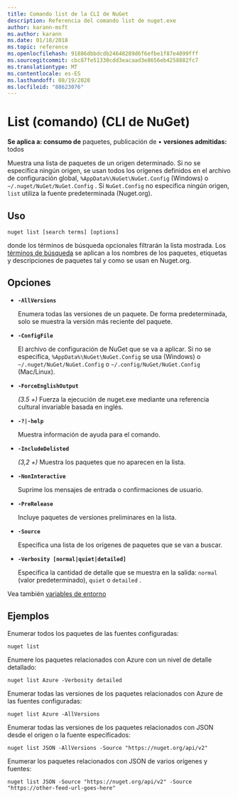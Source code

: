 ```yaml
---
title: Comando list de la CLI de NuGet
description: Referencia del comando list de nuget.exe
author: karann-msft
ms.author: karann
ms.date: 01/18/2018
ms.topic: reference
ms.openlocfilehash: 91886dbbdcdb24648289d6f6efbe1f87e4099fff
ms.sourcegitcommit: cbc87fe51330cdd3eacaad3e8656eb4258882fc7
ms.translationtype: MT
ms.contentlocale: es-ES
ms.lasthandoff: 08/19/2020
ms.locfileid: "88623076"
---
```

# <a name="list-command-nuget-cli"></a>List (comando) (CLI de NuGet)

**Se aplica a: consumo de** paquetes, publicación de &bullet; **versiones admitidas:** todos

Muestra una lista de paquetes de un origen determinado. Si no se especifica ningún origen, se usan todos los orígenes definidos en el archivo de configuración global, `%AppData%\NuGet\NuGet.Config` (Windows) o `~/.nuget/NuGet/NuGet.Config` . Si `NuGet.Config` no especifica ningún origen, `list` utiliza la fuente predeterminada (Nuget.org).

## <a name="usage"></a>Uso

```cli
nuget list [search terms] [options]
```

donde los términos de búsqueda opcionales filtrarán la lista mostrada. Los [términos de búsqueda](/nuget/consume-packages/finding-and-choosing-packages#search-syntax) se aplican a los nombres de los paquetes, etiquetas y descripciones de paquetes tal y como se usan en Nuget.org. 

## <a name="options"></a>Opciones

- **`-AllVersions`**

  Enumera todas las versiones de un paquete. De forma predeterminada, solo se muestra la versión más reciente del paquete.

- **`-ConfigFile`**

  El archivo de configuración de NuGet que se va a aplicar. Si no se especifica, `%AppData%\NuGet\NuGet.Config` se usa (Windows) o `~/.nuget/NuGet/NuGet.Config` o `~/.config/NuGet/NuGet.Config` (Mac/Linux).

- **`-ForceEnglishOutput`**

  *(3.5 +)* Fuerza la ejecución de nuget.exe mediante una referencia cultural invariable basada en inglés.

- **`-?|-help`**

  Muestra información de ayuda para el comando.

- **`-IncludeDelisted`**

  *(3,2 +)* Muestra los paquetes que no aparecen en la lista.

- **`-NonInteractive`**

  Suprime los mensajes de entrada o confirmaciones de usuario.

- **`-PreRelease`**

  Incluye paquetes de versiones preliminares en la lista.

- **`-Source`**

  Especifica una lista de los orígenes de paquetes que se van a buscar.

- **`-Verbosity [normal|quiet|detailed]`**

  Especifica la cantidad de detalle que se muestra en la salida: `normal` (valor predeterminado), `quiet` o `detailed` .

Vea también [variables de entorno](cli-ref-environment-variables.md)

## <a name="examples"></a>Ejemplos

Enumerar todos los paquetes de las fuentes configuradas:
```
nuget list
```
Enumere los paquetes relacionados con Azure con un nivel de detalle detallado:
```
nuget list Azure -Verbosity detailed
```
Enumerar todas las versiones de los paquetes relacionados con Azure de las fuentes configuradas:
```
nuget list Azure -AllVersions
```
Enumerar todas las versiones de los paquetes relacionados con JSON desde el origen o la fuente especificados:
```
nuget list JSON -AllVersions -Source "https://nuget.org/api/v2"
```
Enumerar los paquetes relacionados con JSON de varios orígenes y fuentes:
```
nuget list JSON -Source "https://nuget.org/api/v2" -Source "https://other-feed-url-goes-here"
```
